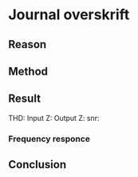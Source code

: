# Journal overskrift

## Reason

## Method

## Result

THD:
Input Z:
Output Z:
snr:

### Frequency responce

## Conclusion
